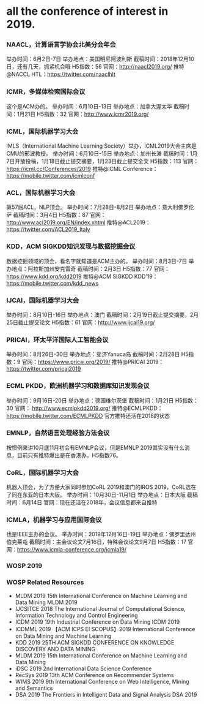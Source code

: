 # all the conference of interest in 2019.

### NAACL，计算语言学协会北美分会年会
举办时间：6月2日-7日
举办地点：美国明尼阿波利斯
截稿时间：2018年12月10日，还有几天，抓紧机会哦
H5指数：56
官网：http://naacl2019.org/
推特@NACCL HTL：https://twitter.com/naaclhlt

### ICMR，多媒体检索国际会议
这个是ACM办的。
举办时间：6月10日-13日
举办地点：加拿大渥太华
截稿时间：1月21日
H5指数：32
官网：http://www.icmr2019.org/

### ICML，国际机器学习大会
IMLS（International Machine Learning Society）举办，ICML2019大会主席是CMU的邢波教授。
举办时间：6月10日-15日
举办地点：加州长滩
截稿时间：1月7日开放投稿，1月18日截止提交摘要，1月23日截止提交全文
H5指数：113
官网：https://icml.cc/Conferences/2019
推特@ICML Conference：https://mobile.twitter.com/icmlconf

### ACL，国际机器学习大会
第57届ACL，NLP顶会。
举办时间：7月28日-8月2日
举办地点：意大利佛罗伦萨
截稿时间：3月4日
H5指数：87
官网：http://www.acl2019.org/EN/index.xhtml
推特@ACL2019：https://twitter.com/ACL2019_Italy

### KDD，ACM SIGKDD知识发现与数据挖掘会议
数据挖掘领域的顶会，看名字就知道是ACM主办的。
举办时间：8月3日-7日
举办地点：阿拉斯加州安克雷奇
截稿时间：2月3日
H5指数：77
官网：https://www.kdd.org/kdd2019
推特@ACM SIGKDD KDD’19：https://mobile.twitter.com/kdd_news

### IJCAI，国际机器学习大会
举办时间：8月10日-16日
举办地点：澳门
截稿时间：2月19日截止提交摘要，2月25日截止提交论文
H5指数：61
官网：http://www.ijcai19.org/

### PRICAI，环太平洋国际人工智能会议
举办时间：8月26日-30日
举办地点：斐济Yanuca岛
截稿时间：2月28日
H5指数：9
官网：https://www.pricai.org/2019/
推特@PRICAI 2019：https://twitter.com/pricai2019

### ECML PKDD，欧洲机器学习和数据库知识发现会议
举办时间：9月16日-20日
举办地点：德国维尔茨堡
截稿时间：1月21日
H5指数：30
官网：
http://www.ecmlpkdd2019.org/
推特@ECMLPKDD：
https://mobile.twitter.com/ECMLPKDD
官方推特还活在2018的状态

### EMNLP，自然语言处理经验方法会议
按惯例来讲10月底11月初会有EMNLP会议，但是EMNLP 2019其实没有什么消息，目前只有推特爆出是在香港办。H5指数76。

### CoRL，国际机器学习大会
机器人顶会，为了方便大家同时参加CoRL 2019和澳门的IROS 2019，CoRL选在了同在东亚的日本大阪。
举办时间：10月30日-11月1日
举办地点：日本大阪
截稿时间：6月14日
官网：现在还活在2018年，会议信息都来自推特

### ICMLA，机器学习与应用国际会议
也是IEEE主办的会议。
举办时间：2019年12月16日-19日
举办地点：佛罗里达州伯克莱屯
截稿时间：主会议论文7月16日，特殊会议论文9月7日
H5指数：17
官网：https://www.icmla-conference.org/icmla19/




### WOSP 2019


### WOSP Related Resources
- MLDM 2019   15th International Conference on Machine Learning and Data Mining MLDM 2019
- IJCSITCE 2018   The International Journal of Computational Science, Information Technology and Control Engineering
- ICDM 2019   19th Industrial Conference on Data Mining ICDM 2019
- ICDMML 2019   【ACM ICPS EI SCOPUS】2019 International Conference on Data Mining and Machine Learning
- KDD 2019   25TH ACM SIGKDD CONFERENCE ON KNOWLEDGE DISCOVERY AND DATA MINING
- MLDM 2019   15th International Conference on Machine Learning and Data Mining
- iDSC 2019   2nd International Data Science Conference
- RecSys 2019   13th ACM Conference on Recommender Systems
- WIMS 2019   9th International Conference on Web Intelligence, Mining and Semantics
- DSA 2019   The Frontiers in Intelligent Data and Signal Analysis DSA 2019







